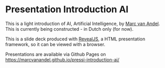 # Presentation Introduction AI

This is a light introduction of AI, Artificial Intelligence, by [Marc van Andel](https://github.com/marcvanandel). This is currently being constructed - in Dutch only (for now).

This is a slide deck produced with [RevealJS](https://github.com/hakimel/reveal.js), a HTML presentation framework, so it can be viewed with a browser.

Presentations are available via Github Pages on https://marcvanandel.github.io/pressi-introduction-ai/
